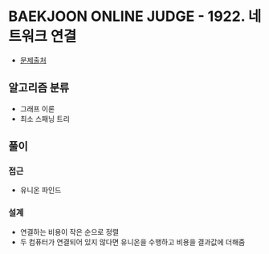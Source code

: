 # BAEKJOON ONLINE JUDGE - 1922. 네트워크 연결

- [문제출처](https://www.acmicpc.net/problem/1922 '1922. 네트워크 연결')

## 알고리즘 분류

- 그래프 이론
- 최소 스패닝 트리

## 풀이

### 접근

- 유니온 파인드

### 설계

- 연결하는 비용이 작은 순으로 정렬
- 두 컴퓨터가 연결되어 있지 않다면 유니온을 수행하고 비용을 결과값에 더해줌
